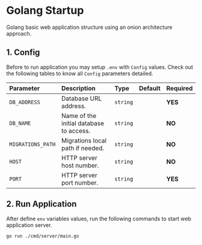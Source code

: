 # Golang Startup

Golang basic web application structure using an onion architecture approach.

## 1. Config

Before to run application you may setup ``.env`` with ``Config`` values.
Check out the following tables to know all ``Config`` parameters detailed.

| Parameter | Description | Type | Default | Required |
|:---|:---|:---|:---|:---|
| ``DB_ADDRESS`` | Database URL address. | `string`  | ` ` | **YES** |
| ``DB_NAME`` | Name of the initial database to access. | `string`  | ` ` | **NO** |
| ``MIGRATIONS_PATH`` | Migrations local path if needed. | `string`  | ` ` | **NO** |
| ``HOST`` | HTTP server host number. | `string` | ` ` | **NO** |
| ``PORT`` | HTTP server port number. | `string` | ` ` | **YES** |

## 2. Run Application

After define ``env`` variables values, run the following commands to start web application server.

``
go run ./cmd/server/main.go
``
